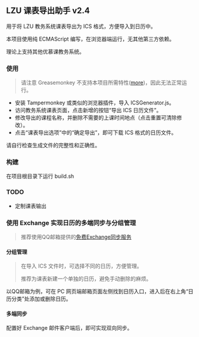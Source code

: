 ## LZU 课表导出助手 v2.4

用于将 LZU 教务系统课表导出为 ICS 格式，方便导入到日历中。

本项目使用纯 ECMAScript 编写，在浏览器端运行，无其他第三方依赖。

理论上支持其他优慕课教务系统。

### 使用

> 请注意 Greasemonkey 不支持本项目所需特性([more](https://github.com/greasemonkey/greasemonkey/issues/2574))，因此无法正常运行。

* 安装 Tampermonkey 或类似的浏览器插件，导入 ICSGenerator.js。
* 访问教务系统课表页面，点击新增的按钮“导出 ICS 日历文件”。
* 修改导出的课程名称，并删除不需要的上课时间地点（点击重置可清除修改）。
* 点击“课表导出选项”中的“确定导出”，即可下载 ICS 格式的日历文件。

请自行检查生成文件的完整性和正确性。

### 构建

在项目根目录下运行 build.sh

### TODO

* 定制课表输出

### 使用 Exchange 实现日历的多端同步与分组管理

> 推荐使用QQ邮箱提供的[免费Exchange同步服务](https://service.mail.qq.com/cgi-bin/help?id=20019)

#### 分组管理

> 在导入 ICS 文件时，可选择不同的日历，方便管理。
>
> 推荐为课表新建一个单独的日历，避免手动删除的麻烦。

以QQ邮箱为例，可在 PC 网页端邮箱页面左侧找到日历入口，进入后在右上角“日历分类”处添加或删除日历。

#### 多端同步

配置好 Exchange 邮件客户端后，即可实现双向同步。

